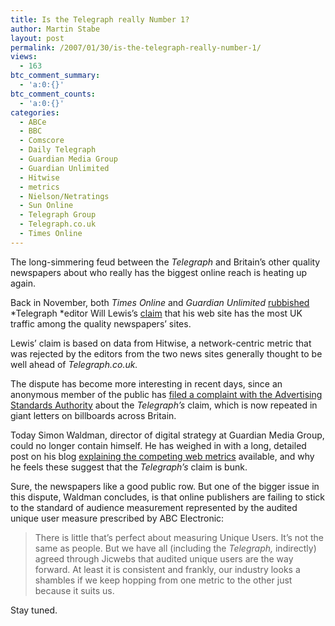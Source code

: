 ```yaml
---
title: Is the Telegraph really Number 1?
author: Martin Stabe
layout: post
permalink: /2007/01/30/is-the-telegraph-really-number-1/
views:
  - 163
btc_comment_summary:
  - 'a:0:{}'
btc_comment_counts:
  - 'a:0:{}'
categories:
  - ABCe
  - BBC
  - Comscore
  - Daily Telegraph
  - Guardian Media Group
  - Guardian Unlimited
  - Hitwise
  - metrics
  - Nielson/Netratings
  - Sun Online
  - Telegraph Group
  - Telegraph.co.uk
  - Times Online
---
```

The long-simmering feud between the *Telegraph* and Britain&#8217;s other quality newspapers about who really has the biggest online reach is heating up again.

Back in November, both *Times Online* and *Guardian Unlimited* [rubbished][1] *Telegraph *editor Will Lewis&#8217;s [claim][2] that his web site has the most UK traffic among the quality newspapers&#8217; sites. 

Lewis&#8217; claim is based on data from Hitwise, a network-centric metric that was rejected by the editors from the two news sites generally thought to be well ahead of *Telegraph.co.uk.*

The dispute has become more interesting in recent days, since an anonymous member of the public has [filed a complaint with the Advertising Standards Authority][3] about the *Telegraph&#8217;s* claim, which is now repeated in giant letters on billboards across Britain.

Today Simon Waldman, director of digital strategy at Guardian Media Group, could no longer contain himself. He has weighed in with a long, detailed post on his blog [explaining the competing web metrics][4] available, and why he feels these suggest that the *Telegraph&#8217;s* claim is bunk.

Sure, the newspapers like a good public row. But one of the bigger issue in this dispute, Waldman concludes, is that online publishers are failing to stick to the standard of audience measurement represented by the audited unique user measure prescribed by ABC Electronic:

> There is little that’s perfect about measuring Unique Users. It’s not the same as people. But we have all (including the *Telegraph,* indirectly) agreed through Jicwebs that audited unique users are the way forward. At least it is consistent and frankly, our industry looks a shambles if we keep hopping from one metric to the other just because it suits us. 

Stay tuned.

 [1]: http://www.pressgazette.co.uk/article/231106/web_of_dispute
 [2]: http://media.guardian.co.uk/presspublishing/story/0,,1951605,00.html
 [3]: http://www.brandrepublic.com/bulletins/digital/article/627445/telegraphs-number-one-newspaper-website-claim-challenged/
 [4]: http://www.simonwaldman.net/blog/2007/01/30/britains-number-one-quality-newspaper-website-oh-really/